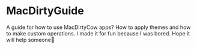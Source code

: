 # MacDirtyGuide
A guide for how to use MacDirtyCow apps? How to apply themes and how to make custom operations. I made it for fun because I was bored. Hope it will help someone🫶
